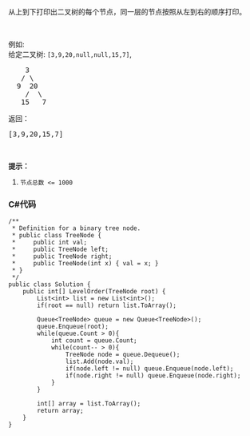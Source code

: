 <p>从上到下打印出二叉树的每个节点，同一层的节点按照从左到右的顺序打印。</p>

<p>&nbsp;</p>

<p>例如:<br>
给定二叉树:&nbsp;<code>[3,9,20,null,null,15,7]</code>,</p>

<pre>    3
   / \
  9  20
    /  \
   15   7
</pre>

<p>返回：</p>

<pre>[3,9,20,15,7]
</pre>

<p>&nbsp;</p>

<p><strong>提示：</strong></p>

<ol>
	<li><code>节点总数 &lt;= 1000</code></li>
</ol>

### C#代码

```
/**
 * Definition for a binary tree node.
 * public class TreeNode {
 *     public int val;
 *     public TreeNode left;
 *     public TreeNode right;
 *     public TreeNode(int x) { val = x; }
 * }
 */
public class Solution {
    public int[] LevelOrder(TreeNode root) {
        List<int> list = new List<int>();
        if(root == null) return list.ToArray();

        Queue<TreeNode> queue = new Queue<TreeNode>();
        queue.Enqueue(root);
        while(queue.Count > 0){
            int count = queue.Count;
            while(count-- > 0){
                TreeNode node = queue.Dequeue();
                list.Add(node.val);
                if(node.left != null) queue.Enqueue(node.left);
                if(node.right != null) queue.Enqueue(node.right);
            }
        }

        int[] array = list.ToArray();
        return array;
    }
}
```